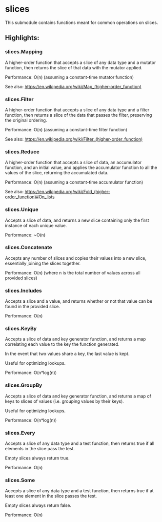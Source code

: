 # slices
This submodule contains functions meant for common operations on slices.

## Highlights:

### slices.Mapping
A higher-order function that accepts a slice of any data type and a mutator function, then returns the slice of that data with the mutator applied.

Performance: O(n) (assuming a constant-time mutator function)

See also: https://en.wikipedia.org/wiki/Map_(higher-order_function)

### slices.Filter
A higher-order function that accepts a slice of any data type and a filter function, then returns a slice of the data that passes the filter, preserving the original ordering.

Performance: O(n) (assuming a constant-time filter function)

See also: https://en.wikipedia.org/wiki/Filter_(higher-order_function)

### slices.Reduce
A higher-order function that accepts a slice of data, an accumulator function, and an initial value, and applies the accumulator function to all the values of the slice, returning the accumulated data.

Performance: O(n) (assuming a constant-time accumulator function)

See also: https://en.wikipedia.org/wiki/Fold_(higher-order_function)#On_lists

### slices.Unique
Accepts a slice of data, and returns a new slice containing only the first instance of each unique value.

Performance: ~O(n)

### slices.Concatenate
Accepts any number of slices and copies their values into a new slice, essentially joining the slices together.

Performance: O(n) (where n is the total number of values across all provided slices)

### slices.Includes
Accepts a slice and a value, and returns whether or not that value can be found in the provided slice.

Performance: O(n)

### slices.KeyBy
Accepts a slice of data and key generator function, and returns a map correlating each value to the key the function generated.

In the event that two values share a key, the last value is kept.

Useful for optimizing lookups.

Performance: O(n*log(n))

### slices.GroupBy
Accepts a slice of data and key generator function, and returns a map of keys to slices of values (i.e. grouping values by their keys).

Useful for optimizing lookups.

Performance: O(n*log(n))

### slices.Every
Accepts a slice of any data type and a test function, then returns true if all elements in the slice pass the test.

Empty slices always return true.

Performance: O(n)

### slices.Some
Accepts a slice of any data type and a test function, then returns true if at least one element in the slice passes the test.

Empty slices always return false.

Performance: O(n)
